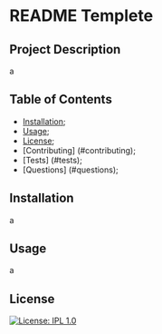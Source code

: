 # README Templete
 ## Project Description
a
## Table of Contents

* [Installation](#installation);
* [Usage](#usage);
* [License](#license);
* [Contributing] (#contributing);
* [Tests] (#tests);
* [Questions] (#questions);
## Installation  
a
## Usage
a
## License
[![License: IPL 1.0](https://img.shields.io/badge/License-IPL_1.0-blue.svg)](https://opensource.org/licenses/IPL-1.0)